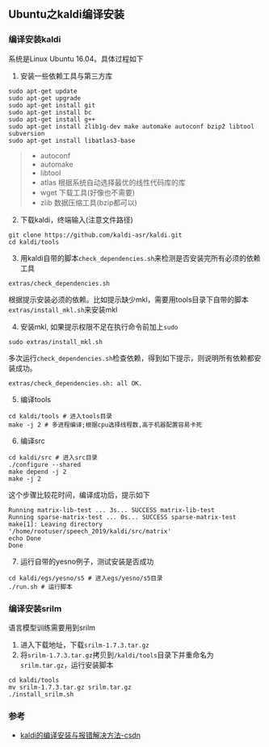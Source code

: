 ## Ubuntu之kaldi编译安装

### 编译安装kaldi

系统是Linux Ubuntu 16.04。具体过程如下

1. 安装一些依赖工具与第三方库
```shell
sudo apt-get update
sudo apt-get upgrade
sudo apt-get install git
sudo apt-get install bc
sudo apt-get install g++
sudo apt-get install zlib1g-dev make automake autoconf bzip2 libtool subversion
sudo apt-get install libatlas3-base
```

> - autoconf
> - automake
> - libtool
> - atlas  根据系统自动选择最优的线性代码库的库
> - wget 下载工具(好像也不需要)
> - zlib 数据压缩工具(bzip都可以)

2. 下载kaldi，终端输入(注意文件路径)

```shell
git clone https://github.com/kaldi-asr/kaldi.git
cd kaldi/tools
```

3. 用kaldi自带的脚本`check_dependencies.sh`来检测是否安装完所有必须的依赖工具

```shell
extras/check_dependencies.sh
```

根据提示安装必须的依赖。比如提示缺少mkl，需要用tools目录下自带的脚本`extras/install_mkl.sh`来安装mkl

4. 安装mkl, 如果提示权限不足在执行命令前加上`sudo`

```shell
sudo extras/install_mkl.sh
```

多次运行`check_dependencies.sh`检查依赖，得到如下提示，则说明所有依赖都安装成功。

```shell
extras/check_dependencies.sh: all OK.
```

5. 编译tools

```shell
cd kaldi/tools # 进入tools目录
make -j 2 # 多进程编译;根据cpu选择线程数,高于机器配置容易卡死
```

6. 编译src

```shell
cd kaldi/src # 进入src目录
./configure --shared
make depend -j 2
make -j 2
```

这个步骤比较花时间，编译成功后，提示如下

```
Running matrix-lib-test ... 3s... SUCCESS matrix-lib-test
Running sparse-matrix-test ... 0s... SUCCESS sparse-matrix-test
make[1]: Leaving directory '/home/rootuser/speech_2019/kaldi/src/matrix'
echo Done
Done
```

7. 运行自带的yesno例子，测试安装是否成功

```shell
cd kaldi/egs/yesno/s5 # 进入egs/yesno/s5目录
./run.sh # 运行脚本
```

### 编译安装srilm

语言模型训练需要用到srilm

1. 进入下载地址，下载`srilm-1.7.3.tar.gz`
2. 将`srilm-1.7.3.tar.gz`拷贝到`/kaldi/tools`目录下并重命名为`srilm.tar.gz`，运行安装脚本

```shell
cd kaldi/tools
mv srilm-1.7.3.tar.gz srilm.tar.gz
./install_srilm.sh
```

### 参考

- [kaldi的编译安装与报错解决方法-csdn](https://blog.csdn.net/ybdesire/article/details/90760196)